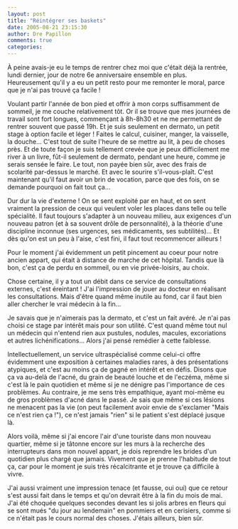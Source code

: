```yaml
---
layout: post
title: "Réintégrer ses baskets"
date: 2005-08-21 23:15:30
author: Dre Papillon
comments: true
categories: 
---
```



À peine avais-je eu le temps de rentrer chez moi que c'était déjà la rentrée, lundi dernier, jour de notre 6e anniversaire ensemble en plus.  Heureusement qu'il y a eu un petit resto pour me remonter le moral, parce que je n'ai pas trouvé ça facile !

Voulant partir l'année de bon pied et offrir à mon corps suffisamment de sommeil, je me couche relativement tôt.  Or il se trouve que mes journées de travail sont fort longues, commençant à 8h-8h30 et ne me permettant de rentrer souvent que passé 19h.  Et je suis seulement en dermato, un petit stage à option facile et léger !  Faites le calcul, cuisiner, manger, la vaisselle, la douche...  C'est tout de suite l'heure de se mettre au lit, à peu de choses près.  Et de toute façon je suis tellement crevée que je peux difficilement me river à un livre, fût-il seulement de dermato, pendant une heure, comme je serais sensée le faire.  Le tout, non payée bien sûr, avec des frais de scolarité par-dessus le marché.  Et avec le sourire s'il-vous-plaît.  C'est maintenant qu'il faut avoir un brin de vocation, parce que des fois, on se demande pourquoi on fait tout ça...

Dur dur la vie d'externe !  On se sent exploité par en haut, et on sent vraiment la pression de ceux qui veulent voler les places dans telle ou telle spécialité.  Il faut toujours s'adapter à un nouveau milieu, aux exigences d'un nouveau patron (et à sa souvent drôle de personnalité), à la théorie d'une discipline inconnue (ses urgences, ses médicaments, ses subtilités)...  Et dès qu'on est un peu à l'aise, c'est fini, il faut tout recommencer ailleurs !

Pour le moment j'ai évidemment un petit pincement au coeur pour notre ancien appart, qui était à distance de marche de cet hôpital.  Tandis que là bon, c'est ça de perdu en sommeil, ou en vie privée-loisirs, au choix.

Chose certaine, il y a tout un débit dans ce service de consultations externes, c'est éreintant !  J'ai l'impression de jouer au docteur en réalisant les consultations.  Mais d'être quand même inutile au fond, car il faut bien aller chercher le vrai médecin à la fin...

Je savais que je n'aimerais pas la dermato, et c'est un fait avéré.  Je n'ai pas choisi ce stage par intérêt mais pour son utilité.  C'est quand même tout nul un médecin qui n'entend rien aux pustules, nodules, macules, excoriations et autres lichénifications...  Alors j'ai pensé remédier à cette faiblesse.

Intellectuellement, un service ultraspécialisé comme celui-ci offre évidemment une exposition à certaines maladies rares, à des présentations atypiques, et c'est au moins ça de gagné en intérêt et en défis.  Disons que ça va au-delà de l'acné, du grain de beauté louche et de l'eczéma, même si c'est là le pain quotidien et même si je ne dénigre pas l'importance de ces problèmes.  Au contraire, je me sens très empathique, ayant moi-même eu de gros problèmes d'acné dans le passé.  Je sais que même si ces lésions ne menacent pas la vie (on peut facilement avoir envie de s'exclamer "Mais ce n'est rien ça !"), ce n'est jamais "rien" si le patient s'est déplacé jusque là.

Alors voilà, même si j'ai encore l'air d'une touriste dans mon nouveau quartier, même si je tâtonne encore sur les murs à la recherche des interrupteurs dans mon nouvel appart, je dois reprendre les brides d'un quotidien plus chargé que jamais.  Vivement que je prenne l'habitude de tout ça, car pour le moment je suis très récalcitrante et je trouve ça difficile à vivre.

J'ai aussi vraiment une impression tenace (et fausse, oui oui) que ce retour s'est aussi fait dans le temps et qu'on devrait être à la fin du mois de mai.  J'ai été choquée quelques secondes devant les si jolis arbres en fleurs qui se sont mués "du jour au lendemain" en pommiers et en cerisiers, comme si ce n'était pas le cours normal des choses.  J'étais ailleurs, bien sûr.